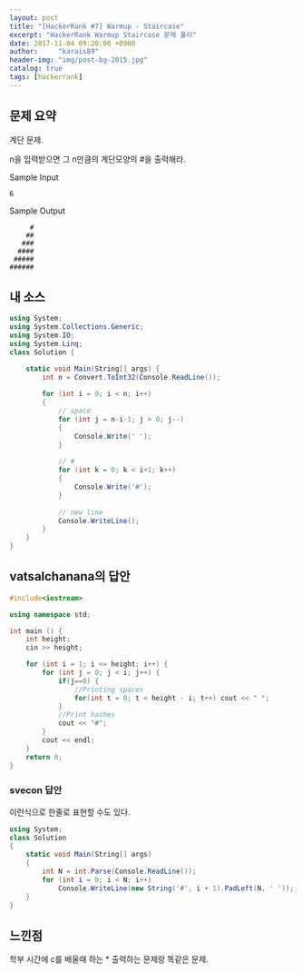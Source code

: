 ```yaml
---
layout: post
title: "[HackerRank #7] Warmup - Staircase"
excerpt: "HackerRank Warmup Staircase 문제 풀이"
date: 2017-11-04 09:20:00 +0900
author:     "karais89"
header-img: "img/post-bg-2015.jpg"
catalog: true
tags: [hackerrank]
---
```


## 문제 요약

계단 문제.

n을 입력받으면 그 n만큼의 계단모양의 #을 출력해라.

Sample Input

```
6 
```
Sample Output

```
     #
    ##
   ###
  ####
 #####
######
```

## 내 소스

```csharp
using System;
using System.Collections.Generic;
using System.IO;
using System.Linq;
class Solution {

    static void Main(String[] args) {
        int n = Convert.ToInt32(Console.ReadLine());
        
        for (int i = 0; i < n; i++)
        {
            // space
            for (int j = n-i-1; j > 0; j--)
            {
                Console.Write(' ');
            }
            
            // #
            for (int k = 0; k < i+1; k++)
            {
                Console.Write('#');
            }
            
            // new line
            Console.WriteLine();
        }
    }
}
```

## vatsalchanana의 답안

```cpp
#include<iostream>

using namespace std;

int main () {
    int height;
    cin >> height;

    for (int i = 1; i <= height; i++) {
        for (int j = 0; j < i; j++) {
            if(j==0) {		
                //Printing spaces 
                for(int t = 0; t < height - i; t++) cout << " ";
            }
            //Print hashes
            cout << "#";
        }
        cout << endl;
    }
    return 0;
}
```

### svecon 답안

이런식으로 한줄로 표현할 수도 있다.

```csharp
using System;
class Solution
{
    static void Main(String[] args)
    {
        int N = int.Parse(Console.ReadLine());
        for (int i = 0; i < N; i++)
            Console.WriteLine(new String('#', i + 1).PadLeft(N, ' '));
    }
}
```

## 느낀점

학부 시간에 c를 배울때 하는 * 출력하는 문제랑 똑같은 문제.